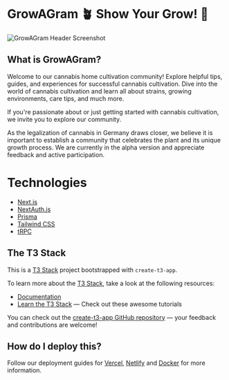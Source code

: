 # GrowAGram 🪴 Show Your Grow! 🚀

![GrowAGram Header Screenshot](https://growagram.com/Landing%20_%20GrowAGram%20_%20Show%20your%20Grow%20_%20EN.png "GrowAGram LandingPage Screenshot")

## What is GrowAGram?

Welcome to our cannabis home cultivation community! Explore helpful tips, guides, and experiences for successful cannabis cultivation. Dive into the world of cannabis cultivation and learn all about strains, growing environments, care tips, and much more.

If you're passionate about or just getting started with cannabis cultivation, we invite you to explore our community.

As the legalization of cannabis in Germany draws closer, we believe it is important to establish a community that celebrates the plant and its unique growth process. We are currently in the alpha version and appreciate feedback and active participation.

# Technologies

- [Next.js](https://nextjs.org)
- [NextAuth.js](https://next-auth.js.org)
- [Prisma](https://prisma.io)
- [Tailwind CSS](https://tailwindcss.com)
- [tRPC](https://trpc.io)

## The T3 Stack

This is a [T3 Stack](https://create.t3.gg/) project bootstrapped with `create-t3-app`.

To learn more about the [T3 Stack](https://create.t3.gg/), take a look at the following resources:

- [Documentation](https://create.t3.gg/)
- [Learn the T3 Stack](https://create.t3.gg/en/faq#what-learning-resources-are-currently-available) — Check out these awesome tutorials

You can check out the [create-t3-app GitHub repository](https://github.com/t3-oss/create-t3-app) — your feedback and contributions are welcome!

## How do I deploy this?

Follow our deployment guides for [Vercel](https://create.t3.gg/en/deployment/vercel), [Netlify](https://create.t3.gg/en/deployment/netlify) and [Docker](https://create.t3.gg/en/deployment/docker) for more information.
